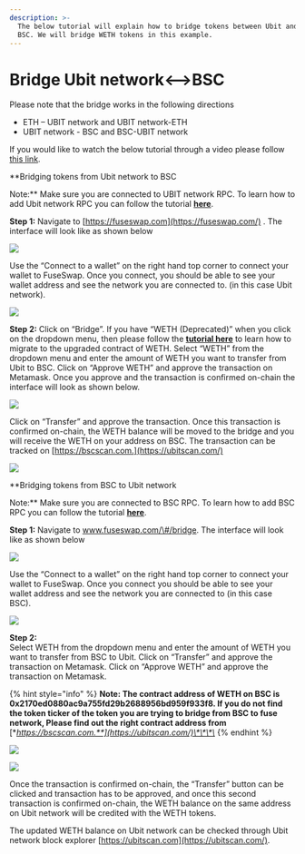 ```yaml
---
description: >-
  The below tutorial will explain how to bridge tokens between Ubit and
  BSC. We will bridge WETH tokens in this example.
---
```


# Bridge Ubit network&lt;--&gt;BSC

Please note that the bridge works in the following directions

* ETH – UBIT network and UBIT network-ETH
* UBIT network - BSC and BSC-UBIT network

If you would like to watch the below tutorial through a video please follow [this link](https://www.youtube.com/watch?v=l17K6mu1uM4).

**Bridging tokens from Ubit network to BSC  
  
Note:** Make sure you are connected to UBIT network RPC. To learn how to add Ubit network RPC you can follow the tutorial [**here**](https://docs.ubitscan.com/the-fuse-studio/getting-started/how-to-add-fuse-to-your-metamask).

**Step 1:** Navigate to [https://fuseswap.com](https://fuseswap.com/) . The interface will look like as shown below  


![](../.gitbook/assets/0%20%2810%29.png)

Use the “Connect to a wallet” on the right hand top corner to connect your wallet to FuseSwap. Once you connect, you should be able to see your wallet address and see the network you are connected to. \(in this case Ubit network\).

![](../.gitbook/assets/1%20%2814%29.png)

**Step 2:** Click on “Bridge”. If you have “WETH \(Deprecated\)” when you click on the dropdown menu, then please follow the [**tutorial here**](https://docs.ubitscan.com/fuseswap/migration-tutorial) to learn how to migrate to the upgraded contract of WETH. Select “WETH” from the dropdown menu and enter the amount of WETH you want to transfer from Ubit to BSC. Click on “Approve WETH” and approve the transaction on Metamask. Once you approve and the transaction is confirmed on-chain the interface will look as shown below.

![](../.gitbook/assets/2%20%2814%29.png)

Click on “Transfer” and approve the transaction. Once this transaction is confirmed on-chain, the WETH balance will be moved to the bridge and you will receive the WETH on your address on BSC. The transaction can be tracked on [https://bscscan.com.](https://ubitscan.com/)

![](../.gitbook/assets/3%20%2812%29.png)

**Bridging tokens from BSC to Ubit network  
  
Note:** Make sure you are connected to BSC RPC. To learn how to add BSC RPC you can follow the tutorial [**here**](https://academy.binance.com/en/articles/connecting-metamask-to-binance-smart-chain).

**Step 1:** Navigate to www.fuseswap.com/\#/bridge. The interface will look like as shown below

![](../.gitbook/assets/4%20%2812%29.png)

Use the “Connect to a wallet” on the right hand top corner to connect your wallet to FuseSwap. Once you connect you should be able to see your wallet address and see the network you are connected to \(in this case BSC\).

![](../.gitbook/assets/5%20%2810%29.png)

**Step 2:**  
Select WETH from the dropdown menu and enter the amount of WETH you want to transfer from BSC to Ubit. Click on “Transfer” and approve the transaction on Metamask. Click on “Approve WETH” and approve the transaction on Metamask.

{% hint style="info" %}
**Note: The contract address of WETH on BSC is 0x2170ed0880ac9a755fd29b2688956bd959f933f8. If you do not find the token ticker of the token you are trying to bridge from BSC to fuse network, Please find out the right contract address from** [**https://bscscan.com.**](https://ubitscan.com/)\*\*\*\*
{% endhint %}

![](../.gitbook/assets/6%20%289%29.png)

![](../.gitbook/assets/7%20%285%29.png)

Once the transaction is confirmed on-chain, the “Transfer” button can be clicked and transaction has to be approved, and once this second transaction is confirmed on-chain, the WETH balance on the same address on Ubit network will be credited with the WETH tokens.

The updated WETH balance on Ubit network can be checked through Ubit network block explorer [https://ubitscan.com](https://ubitscan.com/).

